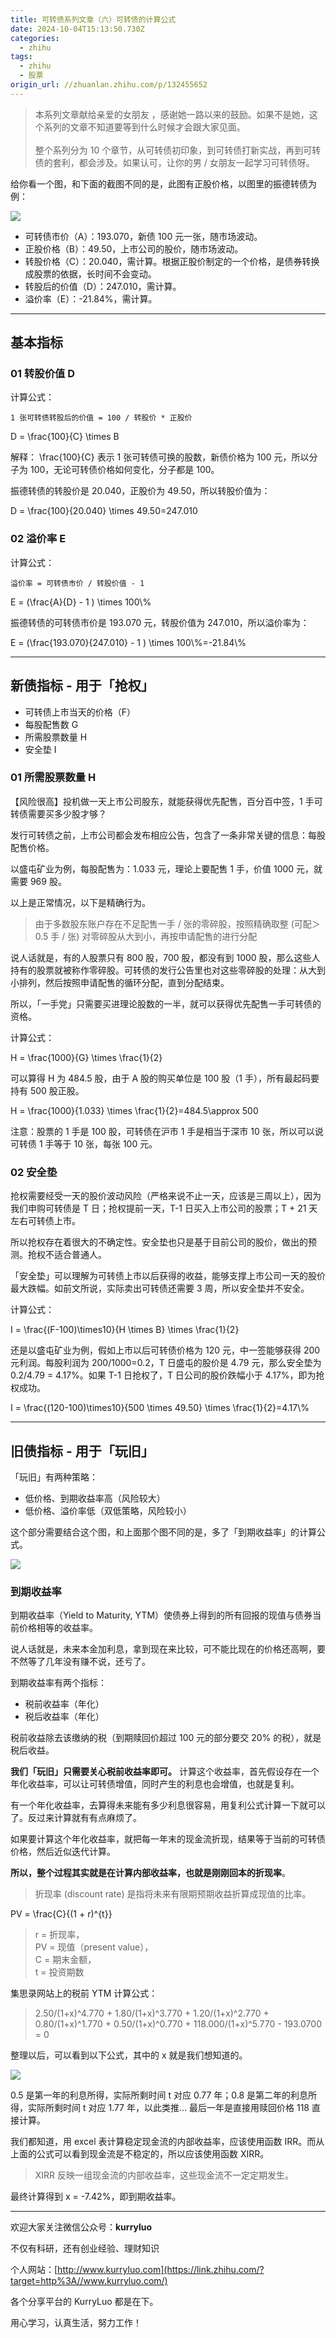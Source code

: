 ```yaml
---
title: 可转债系列文章（六）可转债的计算公式
date: 2024-10-04T15:13:50.730Z
categories:
  - zhihu
tags:
  - zhihu
  - 股票
origin_url: //zhuanlan.zhihu.com/p/132455652
---
```

> 本系列文章献给亲爱的女朋友 ，感谢她一路以来的鼓励。如果不是她，这个系列的文章不知道要等到什么时候才会跟大家见面。\
> \
> 整个系列分为 10 个章节，从可转债初印象，到可转债打新实战，再到可转债的套利，都会涉及。如果认可，让你的男 / 女朋友一起学习可转债呀。

给你看一个图，和下面的截图不同的是，此图有正股价格，以图里的振德转债为例：

![](https://pic2.zhimg.com/v2-0ca623c1a12bc3af19935f2230578673_b.jpg)

* 可转债市价（A）：193.070，新债 100 元一张，随市场波动。
* 正股价格（B）：49.50，上市公司的股价，随市场波动。
* 转股价格（C）：20.040，需计算。根据正股价制定的一个价格，是债券转换成股票的依据，长时间不会变动。
* 转股后的价值（D）：247.010，需计算。
* 溢价率（E）：-21.84%，需计算。

***

## 基本指标

### 01 转股价值 D

计算公式：

```text
1 张可转债转股后的价值 = 100 / 转股价 * 正股价
```

D = \frac{100}{C} \times B

解释： \frac{100}{C} 表示 1 张可转债可换的股数，新债价格为 100 元，所以分子为 100，无论可转债价格如何变化，分子都是 100。

振德转债的转股价是 20.040，正股价为 49.50，所以转股价值为：

D = \frac{100}{20.040} \times 49.50=247.010

### 02 溢价率 E

计算公式：

```text
溢价率 = 可转债市价 / 转股价值 - 1
```

E = (\frac{A}{D} - 1 ) \times 100\\%

振德转债的可转债市价是 193.070 元，转股价值为 247.010，所以溢价率为：

E = (\frac{193.070}{247.010} - 1 ) \times 100\\%=-21.84\\%

***

## 新债指标 - 用于「抢权」

* 可转债上市当天的价格（F）
* 每股配售数 G
* 所需股票数量 H
* 安全垫 I

### 01 所需股票数量 H

【风险很高】投机做一天上市公司股东，就能获得优先配售，百分百中签，1 手可转债需要买多少股才够？

发行可转债之前，上市公司都会发布相应公告，包含了一条非常关键的信息：每股配售价格。

以盛屯矿业为例，每股配售为：1.033 元，理论上要配售 1 手，价值 1000 元，就需要 969 股。

以上是正常情况，以下是精确行为。

> 由于多数股东账户存在不足配售一手 / 张的零碎股，按照精确取整 (可配＞0.5 手 / 张) 对零碎股从大到小，再按申请配售的进行分配

说人话就是，有的人股票只有 800 股，700 股，都没有到 1000 股，那么这些人持有的股票就被称作零碎股。可转债的发行公告里也对这些零碎股的处理：从大到小排列，然后按照申请配售的循环分配，直到分配结束。

所以，「一手党」只需要买进理论股数的一半，就可以获得优先配售一手可转债的资格。

计算公式：

H = \frac{1000}{G} \times \frac{1}{2}

可以算得 H 为 484.5 股，由于 A 股的购买单位是 100 股（1 手），所有最起码要持有 500 股正股。

H = \frac{1000}{1.033} \times \frac{1}{2}=484.5\approx 500

注意：股票的 1 手是 100 股，可转债在沪市 1 手是相当于深市 10 张，所以可以说可转债 1 手等于 10 张，每张 100 元。

### 02 安全垫

抢权需要经受一天的股价波动风险（严格来说不止一天，应该是三周以上），因为我们申购可转债是 T 日；抢权提前一天，T-1 日买入上市公司的股票；T + 21 天左右可转债上市。

所以抢权存在着很大的不确定性。安全垫也只是基于目前公司的股价，做出的预测。抢权不适合普通人。

「安全垫」可以理解为可转债上市以后获得的收益，能够支撑上市公司一天的股价最大跌幅。如前文所说，实际卖出可转债还需要 3 周，所以安全垫并不安全。

计算公式：

I = \frac{(F-100)\times10}{H \times B} \times \frac{1}{2}

还是以盛屯矿业为例，假如上市以后可转债价格为 120 元，中一签能够获得 200 元利润。每股利润为 200/1000=0.2，T 日盛屯的股价是 4.79 元，那么安全垫为 0.2/4.79 = 4.17%。如果 T-1 日抢权了，T 日公司的股价跌幅小于 4.17%，即为抢权成功。

I = \frac{(120-100)\times10}{500 \times 49.50} \times \frac{1}{2}=4.17\\%

***

## 旧债指标 - 用于「玩旧」

「玩旧」有两种策略：

* 低价格、到期收益率高（风险较大）
* 低价格、溢价率低（双低策略，风险较小）

这个部分需要结合这个图，和上面那个图不同的是，多了「到期收益率」的计算公式。

![](https://pic4.zhimg.com/v2-3452bcb9822979b1ba652ef1b29da703_b.jpg)

### 到期收益率

到期收益率（Yield to Maturity, YTM）使债券上得到的所有回报的现值与债券当前价格相等的收益率。

说人话就是，未来本金加利息，拿到现在来比较，可不能比现在的价格还高啊，要不然等了几年没有赚不说，还亏了。

到期收益率有两个指标：

* 税前收益率（年化）
* 税后收益率（年化）

税前收益除去该缴纳的税（到期赎回价超过 100 元的部分要交 20% 的税），就是税后收益。

&#x20;**我们「玩旧」只需要关心税前收益率即可。**  计算这个收益率，首先假设存在一个年化收益率，可以让可转债增值，同时产生的利息也会增值，也就是复利。

有一个年化收益率，去算得未来能有多少利息很容易，用复利公式计算一下就可以了。反过来计算就有有点麻烦了。

如果要计算这个年化收益率，就把每一年末的现金流折现，结果等于当前的可转债价格，然后近似迭代计算。

**所以，整个过程其实就是在计算内部收益率，也就是刚刚回本的折现率**。

> 折现率 (discount rate) 是指将未来有限期预期收益折算成现值的比率。

PV = \frac{C}{(1 + r)^{t}}

> r = 折现率，\
> PV = 现值（present value），\
> C = 期末金额，\
> t = 投资期数

集思录网站上的税前 YTM 计算公式：

> 2.50/(1+x)^4.770 + 1.80/(1+x)^3.770 + 1.20/(1+x)^2.770 + 0.80/(1+x)^1.770 + 0.50/(1+x)^0.770 + 118.000/(1+x)^5.770 - 193.0700 = 0

整理以后，可以看到以下公式，其中的 x 就是我们想知道的。

![](https://picx.zhimg.com/v2-7c3a53133ee3d5253e817cd1deaca661_b.jpg)

0.5 是第一年的利息所得，实际所剩时间 t 对应 0.77 年；0.8 是第二年的利息所得，实际所剩时间 t 对应 1.77 年，以此类推... 最后一年是直接用赎回价格 118 直接计算。

我们都知道，用 excel 表计算稳定现金流的内部收益率，应该使用函数 IRR。而从上面的公式可以看到现金流是不稳定的，所以应该使用函数 XIRR。

> XIRR 反映一组现金流的内部收益率，这些现金流不一定定期发生。

最终计算得到 x = -7.42%，即到期收益率。

***

欢迎大家关注微信公众号：**kurryluo**

不仅有科研，还有创业经验、理财知识

个人网站：[http://www.kurryluo.com](https://link.zhihu.com/?target=http%3A//www.kurryluo.com/)

各个分享平台的 KurryLuo 都是在下。

用心学习，认真生活，努力工作！

